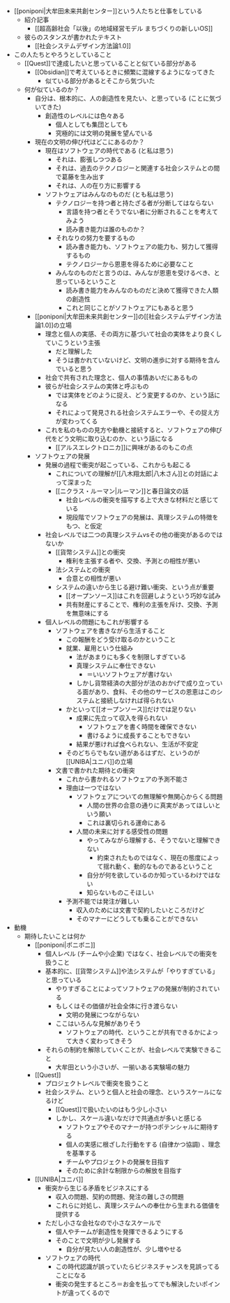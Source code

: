 - [[poniponi|大牟田未来共創センター]]という人たちと仕事をしている
	- 紹介記事
		- [[超高齢社会「以後」の地域経営モデル まちづくりの新しいOS]]
	- 彼らのスタンスが書かれたテキスト
		- [[社会システムデザイン方法論1.0]]
- この人たちとやろうとしていること
	- [[Quest]]で達成したいと思っていることと似ている部分がある
		- [[Obsidian]]で考えているときに頻繁に混線するようになってきた
			- 似ている部分があるとそこから気づいた
	- 何が似ているのか？
		- 自分は、根本的に、人の創造性を見たい、と思っている (ことに気づいてきた)
			- 創造性のレベルには色々ある
				- 個人としても集団としても
				- 究極的には文明の発展を望んでいる
		- 現在の文明の伸び代はどこにあるのか？
			- 現在はソフトウェアの時代である (と私は思う)
				- それは、膨張しつつある
				- それは、過去のテクノロジーと関連する社会システムとの間で葛藤を生み出す
				- それは、人の在り方に影響する
			- ソフトウェアはみんなのものだ (とも私は思う)
				- テクノロジーを持つ者と持たざる者が分断してはならない
					- 言語を持つ者とそうでない者に分断されることを考えてみよう
					- 読み書き能力は誰のものか？
				- それなりの努力を要するもの
					- 読み書き能力も、ソフトウェアの能力も、努力して獲得するもの
					- テクノロジーから恩恵を得るために必要なこと
				- みんなのものだと言うのは、みんなが恩恵を受けるべき、と思っているということ
					- 読み書き能力をみんなのものだと決めて獲得できた人類の創造性
					- これと同じことがソフトウェアにもあると思う
		- [[poniponi|大牟田未来共創センター]]の[[社会システムデザイン方法論1.0]]の立場
			- 理念と個人の実感、その両方に基づいて社会の実体をより良くしていこうという主張
				- だと理解した
				- そうは書かれていないけど、文明の進歩に対する期待を含んでいると思う
			- 社会で共有された理念と、個人の事情あいだにあるもの
			- 彼らが社会システムの実体と呼ぶもの
				- では実体をどのように捉え、どう変更するのか、という話になる
				- それによって発見される社会システムエラーや、その捉え方が変わってくる
			- これを私のものの見方や動機と接続すると、ソフトウェアの伸び代をどう文明に取り込むのか、という話になる
				- [[アルスエレクトロニカ]]に興味があるのもこの点
		- ソフトウェアの発展
			- 発展の過程で衝突が起こっている、これからも起こる
				- これについての理解が[[八木翔太郎|八木さん]]との対話によって深まった
				- [[ニクラス・ルーマン|ルーマン]]と春日論文の話
					- 社会レベルの衝突を描写する上で大きな材料だと感じている
					- 現段階でソフトウェアの発展は、真理システムの特徴をもつ、と仮定
			- 社会レベルでは二つの真理システムvsその他の衝突があるのではないか
				- [[貨幣システム]]との衝突
					- 権利を主張する者や、交換、予測との相性が悪い
				- 法システムとの衝突
					- 合意との相性が悪い
				- システムの違いから生じる避け難い衝突、という点が重要
					- [[オープンソース]]はこれを回避しようという巧妙な試み
					- 共有財産にすることで、権利の主張を斥け、交換、予測を無意味にする
			- 個人レベルの問題にもこれが影響する
				- ソフトウェアを書きながら生活すること
					- この報酬をどう受け取るのかということ
					- 就業、雇用という仕組み
						- 法があまりにも多くを制限しすぎている
						- 真理システムに奉仕できない
							- ＝いいソフトウェアが書けない
						- しかし貨幣経済の大部分が法のおかげで成り立っている面があり、食料、その他のサービスの恩恵はこのシステムと接続しなければ得られない
					- かといって[[オープンソース]]だけでは足りない
						- 成果に先立って収入を得られない
							- ソフトウェアを書く時間を確保できない
							- 書けるように成長することもできない
						- 結果が悪ければ食べられない、生活が不安定
					- そのどちらでもない道があるはずだ、というのが[[UNIBA|ユニバ]]の立場
				- 文書で書かれた期待との衝突
					- これから書かれるソフトウェアの予測不能さ
					- 理由は一つではない
						- ソフトウェアについての無理解や無関心からくる問題
							- 人間の世界の合意の通りに真実があってほしいという願い
							- これは裏切られる運命にある
						- 人間の未来に対する感受性の問題
							- やってみながら理解する、そうでないと理解できない
								- 約束されたものではなく、現在の態度によって揺れ動く、動的なものであるということ
							- 自分が何を欲しているのか知っているわけではない
							- 知らないものこそほしい
					- 予測不能では発注が難しい
						- 収入のためには文書で契約したいところだけど
						- そのマナーにどうしても乗ることができない
- 動機
	- 期待したいことは何か
		- [[poniponi|ポニポニ]]
			- 個人レベル (チームや小企業) ではなく、社会レベルでの衝突を扱うこと
			- 基本的に、[[貨幣システム]]や法システムが「やりすぎている」と思っている
				- やりすぎることによってソフトウェアの発展が制約されている
				- もしくはその価値が社会全体に行き渡らない
					- 文明の発展につながらない
				- ここはいろんな見解がありそう
					- ソフトウェアの時代、ということが共有できるかによって大きく変わってきそう
			- それらの制約を解除していくことが、社会レベルで実験できること
				- 大牟田という小さいが、一揃いある実験場の魅力
		- [[Quest]]
			- プロジェクトレベルで衝突を扱うこと
			- 社会システム、というと個人と社会の理念、というスケールになるけど
				- [[Quest]]で扱いたいのはもう少し小さい
				- しかし、スケール違いなだけで共通点が多いと感じる
					- ソフトウェアやそのマナーが持つポテンシャルに期待する
					- 個人の実感に根ざした行動をする (自律かつ協調) 、理念を基準する
					- チームやプロジェクトの発展を目指す
					- そのために余計な制限からの解放を目指す
		- [[UNIBA|ユニバ]]
			- 衝突から生じる矛盾をビジネスにする
				- 収入の問題、契約の問題、発注の難しさの問題
				- これらに対処し、真理システムへの奉仕から生まれる価値を提供する
			- ただし小さな会社なので小さなスケールで
				- 個人やチームが創造性を発揮できるようにする
				- そのことで文明が少し発展する
					- 自分が見たい人の創造性が、少し増やせる
			- ソフトウェアの時代
				- この時代認識が誤っていたらビジネスチャンスを見誤ってることになる
				- 衝突の発生するところ＝お金を払ってでも解決したいポイントが違ってくるので